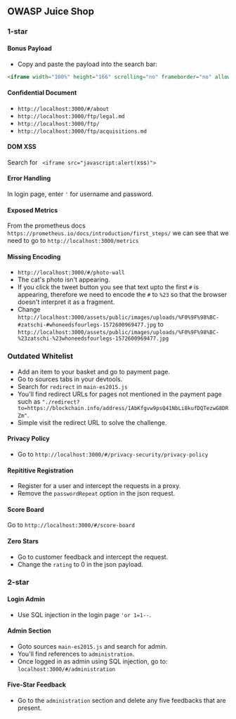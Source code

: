 ## OWASP Juice Shop

### 1-star
#### Bonus Payload
- Copy and paste the payload into the search bar:

```html
<iframe width="100%" height="166" scrolling="no" frameborder="no" allow="autoplay" src="https://w.soundcloud.com/player/?url=https%3A//api.soundcloud.com/tracks/771984076&color=%23ff5500&auto_play=true&hide_related=false&show_comments=true&show_user=true&show_reposts=false&show_teaser=true"></iframe>
```

#### Confidential Document
- `http://localhost:3000/#/about`
- `http://localhost:3000/ftp/legal.md`
- `http://localhost:3000/ftp/`
- `http://localhost:3000/ftp/acquisitions.md`

#### DOM XSS
Search for ` <iframe src="javascript:alert(`xss`)">`

#### Error Handling
In login page, enter `'` for username and password.

#### Exposed Metrics
From the prometheus docs `https://prometheus.io/docs/introduction/first_steps/` we can see that we need to go to `http://localhost:3000/metrics`

#### Missing Encoding
- `http://localhost:3000/#/photo-wall`
- The cat's photo isn't appearing.
- If you click the tweet button you see that text upto the first `#` is appearing, therefore we need to encode the `#` to `%23` so that the browser doesn't interpret it as a fragment.
- Change `http://localhost:3000/assets/public/images/uploads/%F0%9F%98%BC-#zatschi-#whoneedsfourlegs-1572600969477.jpg` to `http://localhost:3000/assets/public/images/uploads/%F0%9F%98%BC-%23zatschi-%23whoneedsfourlegs-1572600969477.jpg`

### Outdated Whitelist

- Add an item to your basket and go to payment page.
- Go to sources tabs in your devtools.
- Search for `redirect` in `main-es2015.js`
- You'll find redirect URLs for pages not mentioned in the payment page such as `"./redirect?to=https://blockchain.info/address/1AbKfgvw9psQ41NbLi8kufDQTezwG8DRZm"`.
- Simple visit the redirect URL to solve the challenge.

#### Privacy Policy
- Go to `http://localhost:3000/#/privacy-security/privacy-policy`

#### Repititive Registration
- Register for a user and intercept the requests in a proxy.
- Remove the `passwordRepeat` option in the json request.

#### Score Board
Go to `http://localhost:3000/#/score-board`

#### Zero Stars
- Go to customer feedback and intercept the request.
- Change the `rating` to 0 in the json payload.

### 2-star
#### Login Admin
- Use SQL injection in the login page `'or 1=1--`.

#### Admin Section
- Goto sources `main-es2015.js` and search for admin.
- You'll find references to `administration`.
- Once logged in as admin using SQL injection, go to: `localhost:3000/#/administration`

#### Five-Star Feedback
- Go to the `administration` section and delete any five feedbacks that are present.


